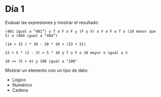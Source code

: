 # Día 1

Evaluar las expresiones y mostrar el resultado:
```
(401 igual a “401”) y T o F o F y (F y V) o F o F o T o (10 menor que 5) o (404 igual a “404”)
```

```
(14 + 15 ) * 30 - 20 * 10 + (33 + 51)
```

```
23 + 5 * (2 - 3) > 5 * 10 y T o F o 10 mayor o igual a 3
```

```
10 <= (5 + 4) y 100 igual a "100"
```

Mostrar un elemento con un tipo de dato:
- Lógico
- Numérico
- Cadena
